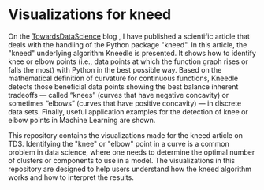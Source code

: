 # Visualizations for kneed

On the <a href="https://towardsdatascience.com/">TowardsDataScience</a> blog , I have published a scientific article that deals with the handling of the Python package "kneed". In this article, the "kneed" underlying algorithm Kneedle is presented. It shows how to identify knee or elbow points (i.e., data points at which the function graph rises or falls the most) with Python in the best possible way. Based on the mathematical definition of curvature for continuous functions, Kneedle detects those beneficial data points showing the best balance inherent tradeoffs — called “knees” (curves that have negative concavity) or sometimes “elbows” (curves that have positive concavity) — in discrete data sets. Finally, useful application examples for the detection of knee or elbow points in Machine Learning are shown.

This repository contains the visualizations made for the kneed article on TDS. Identifying the "knee" or "elbow" point in a curve is a common problem in data science, where one needs to determine the optimal number of clusters or components to use in a model. The visualizations in this repository are designed to help users understand how the kneed algorithm works and how to interpret the results.
